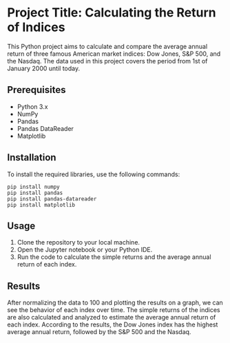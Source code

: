 # Project Title: Calculating the Return of Indices

This Python project aims to calculate and compare the average annual return of three famous American market indices: Dow Jones, S&P 500, and the Nasdaq. The data used in this project covers the period from 1st of January 2000 until today.

## Prerequisites
- Python 3.x
- NumPy
- Pandas
- Pandas DataReader
- Matplotlib

## Installation
To install the required libraries, use the following commands:

```
pip install numpy
pip install pandas
pip install pandas-datareader
pip install matplotlib
```

## Usage
1. Clone the repository to your local machine.
2. Open the Jupyter notebook or your Python IDE.
3. Run the code to calculate the simple returns and the average annual return of each index.

## Results
After normalizing the data to 100 and plotting the results on a graph, we can see the behavior of each index over time. The simple returns of the indices are also calculated and analyzed to estimate the average annual return of each index. According to the results, the Dow Jones index has the highest average annual return, followed by the S&P 500 and the Nasdaq.
